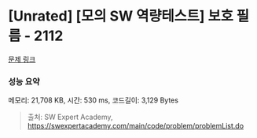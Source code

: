 # [Unrated] [모의 SW 역량테스트] 보호 필름 - 2112 

[문제 링크](https://swexpertacademy.com/main/code/problem/problemDetail.do?contestProbId=AV5V1SYKAaUDFAWu) 

### 성능 요약

메모리: 21,708 KB, 시간: 530 ms, 코드길이: 3,129 Bytes



> 출처: SW Expert Academy, https://swexpertacademy.com/main/code/problem/problemList.do